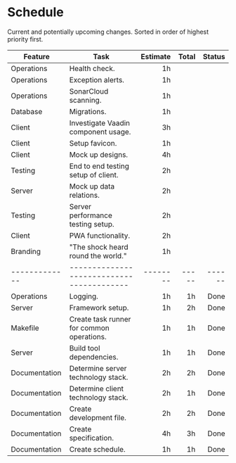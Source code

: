 # Schedule

Current and potentially upcoming changes.
Sorted in order of highest priority first.

| Feature       | Task                                      | Estimate | Total | Status |
|---------------|-------------------------------------------|---------:|------:|-------:|
| Operations    | Health check.                             |       1h |       |        |
| Operations    | Exception alerts.                         |       1h |       |        |
| Operations    | SonarCloud scanning.                      |       1h |       |        |
| Database      | Migrations.                               |       1h |       |        |
| Client        | Investigate Vaadin component usage.       |       3h |       |        |
| Client        | Setup favicon.                            |       1h |       |        |
| Client        | Mock up designs.                          |       4h |       |        |
| Testing       | End to end testing setup of client.       |       2h |       |        |
| Server        | Mock up data relations.                   |       2h |       |        |
| Testing       | Server performance testing setup.         |       2h |       |        |
| Client        | PWA functionality.                        |       2h |       |        |
| Branding      | "The shock heard round the world."        |       1h |       |        |
| ------------- | ----------------------------------------- | -------- | ----- | ------ |
| Operations    | Logging.                                  |       1h |    1h |   Done |
| Server        | Framework setup.                          |       1h |    2h |   Done |
| Makefile      | Create task runner for common operations. |       1h |    1h |   Done |
| Server        | Build tool dependencies.                  |       1h |    1h |   Done |
| Documentation | Determine server technology stack.        |       2h |    2h |   Done |
| Documentation | Determine client technology stack.        |       2h |    1h |   Done |
| Documentation | Create development file.                  |       2h |    2h |   Done |
| Documentation | Create specification.                     |       4h |    3h |   Done |
| Documentation | Create schedule.                          |       1h |    1h |   Done |
